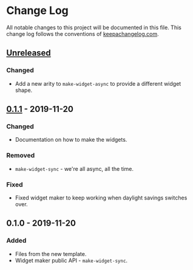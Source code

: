 # Change Log
All notable changes to this project will be documented in this file. This change log follows the conventions of [keepachangelog.com](http://keepachangelog.com/).

## [Unreleased]
### Changed
- Add a new arity to `make-widget-async` to provide a different widget shape.

## [0.1.1] - 2019-11-20
### Changed
- Documentation on how to make the widgets.

### Removed
- `make-widget-sync` - we're all async, all the time.

### Fixed
- Fixed widget maker to keep working when daylight savings switches over.

## 0.1.0 - 2019-11-20
### Added
- Files from the new template.
- Widget maker public API - `make-widget-sync`.

[Unreleased]: https://github.com/your-name/data-lake/compare/0.1.1...HEAD
[0.1.1]: https://github.com/your-name/data-lake/compare/0.1.0...0.1.1
